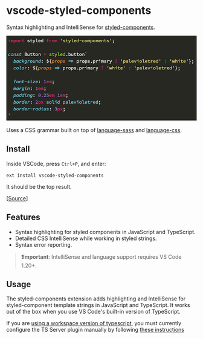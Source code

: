 # vscode-styled-components

Syntax highlighting and IntelliSense for [styled-components](https://github.com/styled-components/styled-components).

![Syntax highlighting in action](demo.png)

Uses a CSS grammar built on top of [language-sass](https://github.com/atom/language-sass) and [language-css](https://github.com/atom/language-css).

## Install

Inside VSCode, press `Ctrl+P`, and enter:

```
ext install vscode-styled-components
```

It should be the top result.

[[Source](https://marketplace.visualstudio.com/items?itemName=jpoissonnier.vscode-styled-components)]

## Features

* Syntax highlighting for styled components in JavaScript and TypeScript.
* Detailed CSS IntelliSense while working in styled strings.
* Syntax error reporting.

> **❗Important**: IntelliSense and language support requires VS Code 1.20+.

## Usage
The styled-components extension adds highlighting and IntelliSense for styled-component template strings in JavaScript and TypeScript. It works out of the box when you use VS Code's built-in version of TypeScript.

If you are [using a workspace version of typescript](https://code.visualstudio.com/Docs/languages/typescript#_using-newer-typescript-versions), you must currently configure the TS Server plugin manually by following [these instructions](https://github.com/Microsoft/typescript-styled-plugin#usage)
